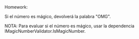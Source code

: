 Homework:

Si el número es mágico, devolverá la palabra "OMG".

NOTA: Para evaluar si el número es mágico, usar la dependencia IMagicNumberValidator.IsMagicNumber.

